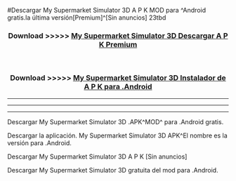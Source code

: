 #Descargar My Supermarket Simulator 3D A P K MOD para ^Android gratis.la última versión[Premium]^[Sin anuncios] 23tbd



<div align="center">
<h3>Download >>>>> <a href="https://es-web.web.app/?es= My Supermarket Simulator 3D">My Supermarket Simulator 3D Descargar A P K Premium</a></h3><br>

<h3>Download >>>>> <a href="https://es-web.web.app/?es= My Supermarket Simulator 3D">My Supermarket Simulator 3D Instalador de A P K para .Android</a></h3>
</div>


----------------------------------------------------------

----------------------------------------------------------

----------------------------------------------------------

Descargar My Supermarket Simulator 3D .APK^MOD^ para .Android gratis.

Descargar la aplicación. My Supermarket Simulator 3D APK^El nombre es la versión para .Android.

Descargar My Supermarket Simulator 3D A P K [Sin anuncios]

Descargar My Supermarket Simulator 3D gratuita del mod para .Android.